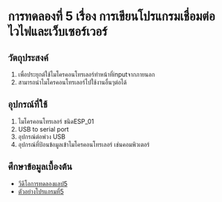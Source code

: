 # การทดลองที่ 5 เรื่อง การเขียนโปรแกรมเชื่อมต่อไวไฟและเว็บเซอร์เวอร์
## วัตถุประสงค์ 
1. เพื่อประยุกต์ใช้ไมโครคอนโทรเลอร์ทำหน้าที่inputจากภายนอก
2. สามารถนำไมโครคอนโทรเลอร์ไปใช้งานอื่นๆต่อได้
## อุปกรณ์ที่ใช้ 
1. ไมโครคอนโทรเลอร์ ชนิดESP_01
2. USB to serial port
3. อุปกรณ์ต่อพ่วง USB
4. อุปกรณ์ที่ป้อนข้อมูลเข้าไมโครคอนโทรเลอร์ เช่นคอมพิวเตอร์
## ศึกษาข้อมูลเบื้องต้น 
* [วีดีโอการทดลองแลป5](https://www.youtube.com/watch?v=VX-QNQcO-b4)
* [ตัวอย่างโปรแกรมที่5](https://github.com/choompol-boonmee/lab63b/tree/master/examples/05_Wifi-Web-Server)
## 
